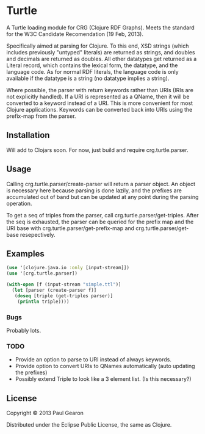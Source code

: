 # Turtle

A Turtle loading module for CRG (Clojure RDF Graphs). Meets the standard for the W3C Candidate Recomendation (19 Feb, 2013).

Specifically aimed at parsing for Clojure. To this end, XSD strings (which includes previously
"untyped" literals) are returned as strings, and doubles and decimals are returned as doubles.
All other datatypes get returned as a Literal record, which contains the lexical form, the datatype,
and the language code. As for normal RDF literals, the language code is only available if the
datatype is a string (no datatype implies a string).

Where possible, the parser with return keywords rather than URIs (IRIs are not explicitly handled).
If a URI is represented as a QName, then it will be converted to a keyword instead of a URI. This
is more convenient for most Clojure applications. Keywords can be converted back into URIs using
the prefix-map from the parser.


## Installation

Will add to Clojars soon. For now, just build and require crg.turtle.parser.

## Usage

Calling crg.turtle.parser/create-parser will return a parser object. An object is necessary here
because parsing is done lazily, and the prefixes are accumulated out of band but can be updated
at any point during the parsing operation.

To get a seq of triples from the parser, call crg.turtle.parser/get-triples. After the seq is
exhausted, the parser can be queried for the prefix map and the URI base with
crg.turtle.parser/get-prefix-map and crg.turtle.parser/get-base resepectively.

## Examples

```clj
(use '[clojure.java.io :only [input-stream]])
(use '[crg.turtle.parser])

(with-open [f (input-stream "simple.ttl")]
  (let [parser (create-parser f)]
   (doseq [triple (get-triples parser)]
    (println triple))))
```

### Bugs

Probably lots.

### TODO

  * Provide an option to parse to URI instead of always keywords.
  * Provide option to convert URIs to QNames automatically (auto updating the prefixes)
  * Possibly extend Triple to look like a 3 element list. (Is this necessary?)

## License

Copyright © 2013 Paul Gearon

Distributed under the Eclipse Public License, the same as Clojure.
